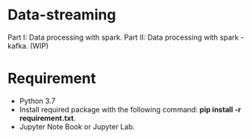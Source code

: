 # Data-streaming
Part I: Data processing with spark.
Part II: Data processing with spark - kafka. (WIP)
# Requirement
+ Python 3.7
+ Install required package with the following command: **pip install -r requirement.txt**.
+ Jupyter Note Book or Jupyter Lab.
